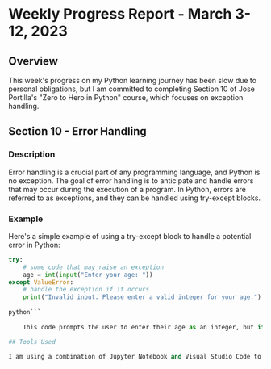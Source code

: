 # Weekly Progress Report - March 3-12, 2023

## Overview

This week's progress on my Python learning journey has been slow due to personal obligations, but I am committed to completing Section 10 of Jose Portilla's "Zero to Hero in Python" course, which focuses on exception handling.

## Section 10 - Error Handling

### Description

Error handling is a crucial part of any programming language, and Python is no exception. The goal of error handling is to anticipate and handle errors that may occur during the execution of a program. In Python, errors are referred to as exceptions, and they can be handled using try-except blocks.

### Example

Here's a simple example of using a try-except block to handle a potential error in Python:

```python
try:
    # some code that may raise an exception
    age = int(input("Enter your age: "))
except ValueError:
    # handle the exception if it occurs
    print("Invalid input. Please enter a valid integer for your age.")
    
python```
    
    This code prompts the user to enter their age as an integer, but if they enter a non-integer value (e.g. "abc"), a ValueError exception will be raised. The try-except block catches the exception and prints a message to the user.

## Tools Used

I am using a combination of Jupyter Notebook and Visual Studio Code to complete the course exercises and practice problems. Both tools are excellent for Python development and offer a range of features to support learning and development.

